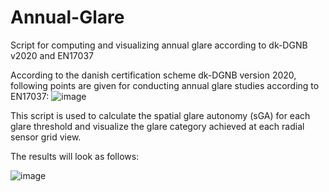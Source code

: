 # Annual-Glare
Script for computing and visualizing annual glare according to dk-DGNB v2020 and EN17037

According to the danish certification scheme dk-DGNB version 2020, following points are given for conducting annual glare studies according to EN17037:
![image](https://user-images.githubusercontent.com/106970183/182090924-37244eb4-6837-4a50-b6da-8c66f411b69b.png)

This script is used to calculate the spatial glare autonomy (sGA) for each glare threshold and visualize the glare category achieved at each radial sensor grid view.

The results will look as follows: 

![image](https://github.com/labrossemp/Annual-Glare/assets/106970183/da61695b-7df1-47ce-a8b4-553c3dc68f82)
